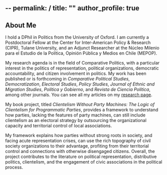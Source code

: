 --
permalink: /
title: ""
author_profile: true
---

## About Me

I hold a DPhil in Politics from the University of Oxford. I am currently a Postdoctoral Fellow at the Center for Inter-American Policy & Research (CIPR), Tulane University, and an Adjunct Researcher at the Núcleo Milenio para el Estudio de la Política, Opinión Pública y Medios en Chile (MEPOP).

My research agenda is in the field of Comparative Politics, with a particular interest in the politics of representation, political organizations, democratic accountability, and citizen involvement in politics. My work has been published or is forthcoming in *Comparative Political Studies*, *Democratization*, *Electoral Studies*, *Policy Studies*, *Journal of Ethnic and Migration Studies*, *Política y Gobierno*, and *Revista de Ciencia Política*, among other journals. You can see all my articles on my [research page](https://gontrerasa.github.io/publications/).

My book project, titled *Clientelism Without Party Machines: The Logic of Clientelism for Programmatic Parties*, provides a framework to understand how parties, lacking the features of party machines, can still include clientelism as an electoral strategy by outsourcing the organizational capacity and territorial control of local associations.

My framework explains how parties without strong roots in society, and facing acute representation crises, can use the rich topography of civil society organizations to their advantage, profiting from their territorial control and connections with otherwise disengaged citizens. Overall, the project contributes to the literature on political representation, distributive politics, clientelism, and the engagement of civic associations in the political process.
